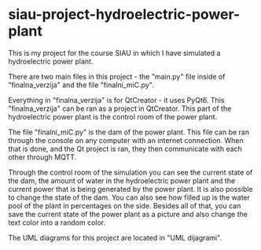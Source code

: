 # siau-project-hydroelectric-power-plant
This is my project for the course SIAU in which I have simulated a hydroelectric power plant.

There are two main files in this project - the "main.py" file inside of "finalna_verzija" and the file "finalni_miC.py". 

Everything in "finalna_verzija" is for QtCreator - it uses PyQt6. This "finalna_verzija" can be ran as a project in QtCreator. This part of the hydroelectric power plant is the control room of the power plant. 

The file "finalni_miC.py" is the dam of the power plant. This file can be ran through the console on any computer with an internet connection. When that is done, and the Qt project is ran, they then communicate with each other through MQTT.

Through the control room of the simulation you can see the current state of the dam, the amount of water in the hydroelectric power plant and the current power that is being generated by the power plant. It is also possible to change the state of the dam. You can also see how filled up is the water pool of the plant in percentages on the side. Besides all of that, you can save the current state of the power plant as a picture and also change the text color into a random color.

The UML diagrams for this project are located in "UML dijagrami".
